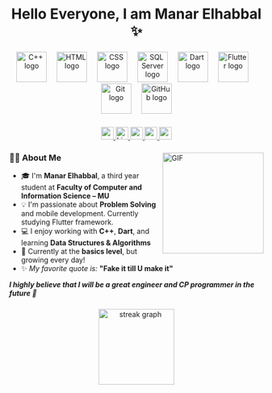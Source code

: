 <h1 align="center">Hello Everyone, I am Manar Elhabbal ✨</h1>

###

<div align="center">
  <img src="https://skillicons.dev/icons?i=cpp" height="60" alt="C++ logo" style="animation: pulse 2s infinite;" />
  <img width="12" />
  <img src="https://skillicons.dev/icons?i=html" height="60" alt="HTML logo" style="animation: pulse 2s infinite;" />
  <img width="12" />
  <img src="https://skillicons.dev/icons?i=css" height="60" alt="CSS logo" style="animation: pulse 2s infinite;" />
  <img width="12" />
  <img src="https://cdn.jsdelivr.net/gh/devicons/devicon/icons/microsoftsqlserver/microsoftsqlserver-plain.svg" height="60" alt="SQL Server logo" style="animation: pulse 2s infinite;" />
  <img width="12" />
  <img src="https://skillicons.dev/icons?i=dart" height="60" alt="Dart logo" style="animation: pulse 2s infinite;" />
  <img width="12" />
  <img src="https://skillicons.dev/icons?i=flutter" height="60" alt="Flutter logo" style="animation: pulse 2s infinite;" />
  <img width="12" />
  <img src="https://skillicons.dev/icons?i=git" height="60" alt="Git logo" style="animation: pulse 2s infinite;" />
  <img width="12" />
  <img src="https://skillicons.dev/icons?i=github" height="60" alt="GitHub logo" style="animation: pulse 2s infinite;" />
</div>

###

<div align="center">
  <a href="mailto:manarelhabbal28@gmail.com">
    <img src="https://img.shields.io/badge/-manarelhabbal28@gmail.com-c14438?style=for-the-badge&logo=Gmail&logoColor=white" height="25" alt="gmail badge" />
  </a>
  <a href="https://www.linkedin.com/in/manar-elhabbal7/">
    <img src="https://img.shields.io/static/v1?message=LinkedIn&logo=linkedin&label=&color=0077B5&logoColor=white&style=for-the-badge" height="25" alt="LinkedIn badge" />
  </a>
  <a href="https://codeforces.com/profile/Manar_Elhabbal7">
    <img src="https://img.shields.io/badge/Codeforces-Manar_Elhabbal7-orange?style=for-the-badge&logo=codeforces&logoColor=white" height="25" />
  </a>

  <a href="https://leetcode.com/u/Manar_Elhabbal/">
    <img src="https://img.shields.io/badge/LeetCode-Manar_Elhabbal-yellow?style=for-the-badge&logo=leetcode&logoColor=black" height="25" />
  </a>
  <a href="https://atcoder.jp/users/The_GOAT">
    <img src="https://img.shields.io/badge/AtCoder-The_GOAT-blue?style=for-the-badge" height="25" />
  </a>
</div>

###

<img align="right" alt="GIF" src="https://raw.githubusercontent.com/haoruilee/haoruilee/master/pic/pusheencode.gif" width="200"/>

### 👩‍💻 About Me

- 🎓 I'm **Manar Elhabbal**, a third year student at **Faculty of Computer and Information Science – MU**
- 💡 I'm passionate about **Problem Solving** and mobile development. Currently studying Flutter framework.
- 💻 I enjoy working with **C++**, **Dart**, and learning **Data Structures & Algorithms**
- 💬 Currently at the **basics level**, but growing every day!
- ✨ *My favorite quote is:* **"Fake it till U make it"**

<em><b>I highly believe that I will be a great engineer and CP programmer in the future 💖</b></em>

###

<div align="center">
  <img src="https://streak-stats.demolab.com?user=Manar-Elhabbal7&locale=en&mode=daily&theme=dracula&hide_border=false&border_radius=5&order=3" height="150" alt="streak graph" />
</div>

###



